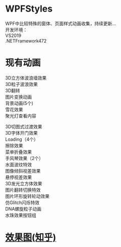 # WPFStyles
WPF中比较特殊的窗体、页面样式动画收集，持续更新...  
开发环境：  
VS2019  
.NETFramework472  

# 现有动画
3D立方体波浪墙效果  
3D粒子波浪效果  
3D翻转  
图片变换动画  
背景动画(5个)  
雪花效果   
聚光灯查看内容

3D切图式过渡效果  
3D字体开门效果  
Loading（4个）  
擦除效果  
菜单折叠效果  
手风琴效果（2个）  
水面波纹特效  
图像倾斜视差效果  
悬停视差效果  
3D发光立方体效果  
图片翻转切换特效  
图片环形旋转轮动效果  
仿Glitch闪烁特效  
DNA螺旋粒子动画  
水珠效果按钮组  



# [效果图(知乎)](https://zhuanlan.zhihu.com/p/459008647)